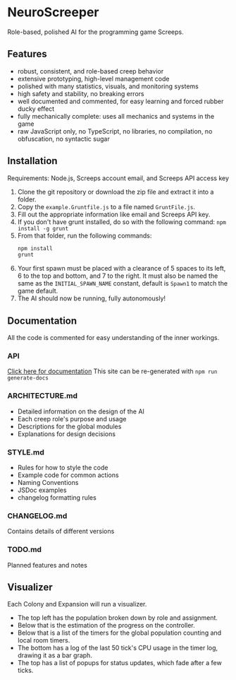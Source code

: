 # NeuroScreeper
Role-based, polished AI for the programming game Screeps.

## Features
- robust, consistent, and role-based creep behavior
- extensive prototyping, high-level management code
- polished with many statistics, visuals, and monitoring systems
- high safety and stability, no breaking errors
- well documented and commented, for easy learning and forced rubber ducky effect
- fully mechanically complete: uses all mechanics and systems in the game
- raw JavaScript only, no TypeScript, no libraries, no compilation, no obfuscation, no syntactic sugar

## Installation
Requirements: Node.js, Screeps account email, and Screeps API access key
1. Clone the git repository or download the zip file and extract it into a folder.
2. Copy the `example.Gruntfile.js` to a file named `GruntFile.js`.
3. Fill out the appropriate information like email and Screeps API key.
4. If you don't have grunt installed, do so with the following command: `npm install -g grunt`
5. From that folder, run the following commands:
    ```bash
    npm install
    grunt
    ```
6. Your first spawn must be placed with a clearance of 5 spaces to its left, 6 to the top and bottom, and 7 to the right. It must also be named the same as the `INITIAL_SPAWN_NAME` constant, default is `Spawn1` to match the game default.
7. The AI should now be running, fully autonomously!

## Documentation
All the code is commented for easy understanding of the inner workings.

### API
[Click here for documentation](https://nsmp-dev.github.io/NeuroScreeper/)
This site can be re-generated with `npm run generate-docs`

### ARCHITECTURE.md
- Detailed information on the design of the AI
- Each creep role's purpose and usage
- Descriptions for the global modules
- Explanations for design decisions

### STYLE.md
- Rules for how to style the code
- Example code for common actions
- Naming Conventions
- JSDoc examples
- changelog formatting rules

### CHANGELOG.md
Contains details of different versions

### TODO.md
Planned features and notes

## Visualizer
Each Colony and Expansion will run a visualizer.
- The top left has the population broken down by role and assignment.
- Below that is the estimation of the progress on the controller.
- Below that is a list of the timers for the global population counting and local room timers.
- The bottom has a log of the last 50 tick's CPU usage in the timer log, drawing it as a bar graph.
- The top has a list of popups for status updates, which fade after a few ticks.

